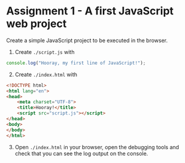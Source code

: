 # Assignment 1 - A first JavaScript web project
Create a simple JavaScript project to be executed in the browser.

1. Create `./script.js` with
```javascript
console.log("Hooray, my first line of JavaScript!");
```

2. Create `./index.html` with
```html
<!DOCTYPE html>
<html lang="en">
<head>
    <meta charset="UTF-8">
    <title>Hooray!</title>
    <script src="script.js"></script>
</head>
<body>
</body>
</html>
```

3. Open `./index.html` in your browser, open the debugging tools 
and check that you can see the log output on the console.
